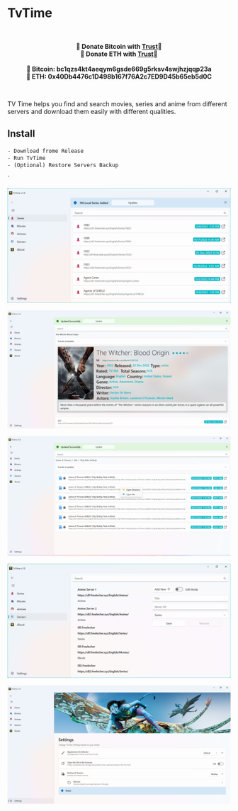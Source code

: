 # TvTime
 
<br>
<p align="center">
	<b>🙌 Donate Bitcoin with <a href="https://link.trustwallet.com/send?coin=0&address=bc1qzs4kt4aeqym6gsde669g5rksv4swjhzjqqp23a">Trust</a>🙌</b><br>
	<b>🙌 Donate ETH with <a href="https://link.trustwallet.com/send?coin=60&address=0x40Db4476c1D498b167f76A2c7ED9D45b65eb5d0C">Trust</a>🙌</b><br><br>
	<b>🙌 Bitcoin: bc1qzs4kt4aeqym6gsde669g5rksv4swjhzjqqp23a<br></b>
	<b>🙌 ETH: 0x40Db4476c1D498b167f76A2c7ED9D45b65eb5d0C</b>
</p>
<br>

TV Time helps you find and search movies, series and anime from different servers and download them easily with different qualities.

## Install
```
- Download frome Release
- Run TvTime
- (Optional) Restore Servers Backup
```
`

![TvTime](https://raw.githubusercontent.com/ghost1372/Resources/main/TvTime/1.png)

![TvTime](https://raw.githubusercontent.com/ghost1372/Resources/main/TvTime/2.png)

![TvTime](https://raw.githubusercontent.com/ghost1372/Resources/main/TvTime/3.png)

![TvTime](https://raw.githubusercontent.com/ghost1372/Resources/main/TvTime/4.png)

![TvTime](https://raw.githubusercontent.com/ghost1372/Resources/main/TvTime/5.png)
